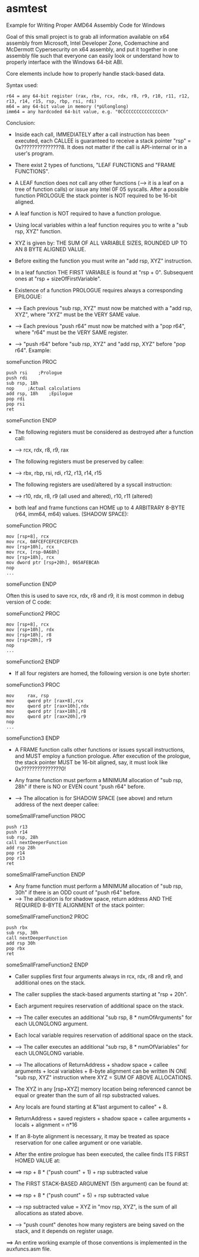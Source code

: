 # asmtest
Example for Writing Proper AMD64 Assembly Code for Windows

Goal of this small project is to grab all information available on x64 assembly from Microsoft, Intel Developer Zone,
Codemachine and McDermott Cypersecurity on x64 assembly, and put it together in one assembly file such that everyone can easily look or understand how to properly interface with the Windows 64-bit ABI.

Core elements include how to properly handle stack-based data.

Syntax used:

    r64 = any 64-bit register (rax, rbx, rcx, rdx, r8, r9, r10, r11, r12, r13, r14, r15, rsp, rbp, rsi, rdi)
    m64 = any 64-bit value in memory (*pUlonglong)
    imm64 = any hardcoded 64-bit value, e.g. "0CCCCCCCCCCCCCCCCh"


Conclusion:

- Inside each call, IMMEDIATELY after a call instruction has been executed, each CALLEE is guaranteed to receive a stack pointer "rsp" = 0x???????????????8. It does not matter if the call is API-internal or in a user's program.

- There exist 2 types of functions, "LEAF FUNCTIONS and "FRAME FUNCTIONS".

- A LEAF function does not call any other functions (--> it is a leaf on a tree of function calls) or issue any Intel 0F 05 syscalls. After a possible function PROLOGUE the stack pointer is NOT required to be 16-bit aligned.

- A leaf function is NOT required to have a function prologue.

- Using local variables within a leaf function requires you to write a "sub rsp, XYZ" function.
- XYZ is given by: THE SUM OF ALL VARIABLE SIZES, ROUNDED UP TO AN 8 BYTE ALIGNED VALUE.
- Before exiting the function you must write an "add rsp, XYZ" instruction.

- In a leaf function THE FIRST VARIABLE is found at "rsp + 0". Subsequent ones at "rsp + sizeOfFirstVariable".

- Existence of a function PROLOGUE requires always a corresponding EPILOGUE:
- --> Each previous "sub rsp, XYZ" must now be matched with a "add rsp, XYZ", where "XYZ" must be the VERY SAME value.
- --> Each previous "push r64" must now be matched with a "pop r64", where "r64" must be the VERY SAME register.
- --> "push r64" before "sub rsp, XYZ" and "add rsp, XYZ" before "pop r64".
Example:

someFunction PROC

    push rsi    ;Prologue
    push rdi
    sub rsp, 18h
    nop     ;Actual calculations
    add rsp, 18h    ;Epilogue
    pop rdi
    pop rsi
    ret

someFunction ENDP

- The following registers must be considered as destroyed after a function call:
- --> rcx, rdx, r8, r9, rax
- The following registers must be preserved by callee:
- --> rbx, rbp, rsi, rdi, r12, r13, r14, r15
- The following registers are used/altered by a syscall instruction:
- --> r10, rdx, r8, r9 (all used and altered), r10, r11 (altered)

- both leaf and frame functions can HOME up to 4 ARBITRARY 8-BYTE (r64, imm64, m64) values. (SHADOW SPACE):

someFunction PROC

    mov [rsp+8], rcx
    mov rcx, 0AFCEFCEFCEFCEFCEh
    mov [rsp+10h], rcx
    mov rcx, [rsp-0A68h]
    mov [rsp+18h], rcx
    mov dword ptr [rsp+20h], 065AFEBCAh
    nop
    ...

someFunction ENDP

Often this is used to save rcx, rdx, r8 and r9, it is most common in debug version of C code:


someFunction2 PROC

    mov [rsp+8], rcx
    mov [rsp+10h], rdx
    mov [rsp+18h], r8
    mov [rsp+20h], r9
    nop
    ...

someFunction2 ENDP

- If all four registers are homed, the following version is one byte shorter:

someFunction3 PROC

    mov     rax, rsp
    mov     qword ptr [rax+8],rcx
    mov     qword ptr [rax+10h],rdx
    mov     qword ptr [rax+18h],r8
    mov     qword ptr [rax+20h],r9
    nop
    ...

someFunction3 ENDP


- A FRAME function calls other functions or issues syscall instructions, and MUST employ a function prologue. After execution of the prologue, the stack pointer MUST be 16-bit aligned, say, it must look like 0x???????????????0!

- Any frame function must perform a MINIMUM allocation of "sub rsp, 28h" if there is NO or EVEN count "push r64" before. 
- --> The allocation is for SHADOW SPACE (see above) and return address of the next deeper callee:


someSmallFrameFunction PROC

    push r13
    push r14
    sub rsp, 28h
    call nextDeeperFunction
    add rsp 28h
    pop r14
    pop r13
    ret
    
someSmallFrameFunction ENDP


- Any frame function must perform a MINIMUM allocation of "sub rsp, 30h" if there is an ODD count of "push r64" before.
- --> The allocation is for shadow space, return address AND THE REQUIRED 8-BYTE ALIGNMENT of the stack pointer:


someSmallFrameFunction2 PROC

    push rbx
    sub rsp, 30h
    call nextDeeperFunction
    add rsp 30h
    pop rbx
    ret
    
someSmallFrameFunction2 ENDP

- Caller supplies first four arguments always in rcx, rdx, r8 and r9, and additional ones on the stack.

- The caller supplies the stack-based arguments starting at "rsp + 20h".

- Each argument requires reservation of additional space on the stack.
- --> The caller executes an additional "sub rsp, 8 * numOfArguments" for each ULONGLONG argument.

- Each local variable requires reservation of additional space on the stack.
- --> The caller executes an additional "sub rsp, 8 * numOfVariables" for each ULONGLONG variable.

- --> The allocations of ReturnAddress + shadow space + callee arguments + local variables + 8-byte alignment can be written IN ONE "sub rsp, XYZ" instruction where XYZ = SUM OF ABOVE ALLOCATIONS.

- The XYZ in any [rsp+XYZ] memory location being referenced cannot be equal or greater than the sum of all rsp substracted values.

- Any locals are found starting at &"last argument to callee" + 8.

- ReturnAddress + saved registers + shadow space + callee arguments + locals + alignment = n*16
 
- If an 8-byte alignment is necessary, it may be treated as space reservation for one callee argument or one variable.

- After the entire prologue has been executed, the callee finds ITS FIRST HOMED VALUE at:
- ==> rsp + 8 * ("push count" + 1) + rsp subtracted value

- The FIRST STACK-BASED ARGUMENT (5th argument) can be found at:
- ==> rsp + 8 * ("push count" + 5) + rsp subtracted value

- --> rsp subtracted value = XYZ in "mov rsp, XYZ", is the sum of all allocations as stated above.
- --> "push count" denotes how many registers are being saved on the stack, and it depends on register usage.


==> An entire working example of those conventions is implemented in the auxfuncs.asm file.
